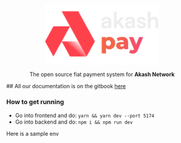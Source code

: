 <p align="center"><img src="./frontend/logo.svg" width="300"></p>
<p align="center">The open source fiat payment system for <b>Akash Network</b></p>
## All our documentation is on the gitbook <a href="https://akash-pay.gitbook.io/akash_pay">here</a>

### How to get running 
- Go into frontend and do:
    `yarn && yarn dev --port 5174`
- Go into backend and do:
    `npm i && npm run dev`

Here is a sample env
```
```